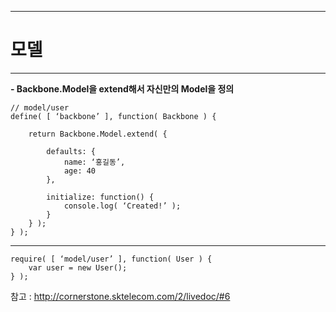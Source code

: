 <!--
{
	"title": "모델",
	"group": 1,
	"order": 12
}
-->

-----------------------

# 모델  #

-----------------------

**- Backbone.Model을 extend해서 자신만의 Model을 정의**

	// model/user
	define( [ ‘backbone’ ], function( Backbone ) {

		return Backbone.Model.extend( {
			
			defaults: {
				name: ‘홍길동’,
				age: 40
			},
			
			initialize: function() {
				console.log( ‘Created!’ );
			}
		} );
	} );
***
	require( [ ‘model/user’ ], function( User ) {
		var user = new User();
	} );

참고 : <http://cornerstone.sktelecom.com/2/livedoc/#6>
